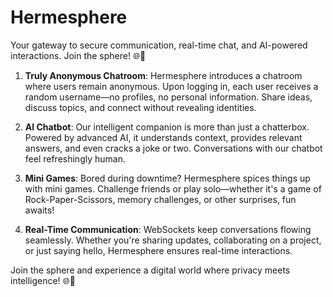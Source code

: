 # Hermesphere
Your gateway to secure communication, real-time chat, and AI-powered interactions. Join the sphere! :globe_with_meridians::rocket:

1. **Truly Anonymous Chatroom**: Hermesphere introduces a chatroom where users remain anonymous. Upon logging in, each user receives a random username—no profiles, no personal information. Share ideas, discuss topics, and connect without revealing identities.

2. **AI Chatbot**: Our intelligent companion is more than just a chatterbox. Powered by advanced AI, it understands context, provides relevant answers, and even cracks a joke or two. Conversations with our chatbot feel refreshingly human.

3. **Mini Games**: Bored during downtime? Hermesphere spices things up with mini games. Challenge friends or play solo—whether it's a game of Rock-Paper-Scissors, memory challenges, or other surprises, fun awaits!

4. **Real-Time Communication**: WebSockets keep conversations flowing seamlessly. Whether you're sharing updates, collaborating on a project, or just saying hello, Hermesphere ensures real-time interactions.

Join the sphere and experience a digital world where privacy meets intelligence! :globe_with_meridians::rocket:
